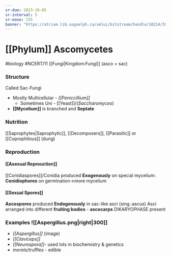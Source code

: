 ```yaml
---
sr-due: 2023-10-05
sr-interval: 5
sr-ease: 155
banner: "https://atrium.lib.uoguelph.ca/xmlui/bitstream/handle/10214/5997/Aspergillus_flavus_SEM_rough_conidiophore.jpg?sequence=1&isAllowed=y"
---
```

# [[Phylum]] Ascomycetes
#biology #NCERT/11 [[Fungi|Kingdom:Fungi]]
(asco = sac)
### Structure
Called Sac-Fungi
- Mostly Multicellular - *[[Peniccillium]]*
	- Sometimes Uni - [[Yeast]]/(*Saccharomyces*)
- **[[Mycelium]]** is branched and **Septate**
### Nutrition
[[Saprophytes|Saprophytic]], [[Decomposers]], [[Parasitic]] or [[Coprophilous]] (dung)

### Reproduction
#### [[Asexual Reprouction]]
[[Conidiaspores]]/Conidia produced **Exogenously** on special mycelium: **Conidiophores**
on germination->more mycelium
#### [[Sexual Spores]]
**Ascospores** produced **Endogenously** in sac-like asci (sing.:ascus)
Asci arranged into different **fruiting bodies** - **ascocarps** 
DIKARYOPHASE present

### Examples ![[Aspergillus.png|right|300]]
- *[[Aspergillus]]* (image)
- *[[Claviceps]]*
- *[[Neurospora]]*- used lots in biochemistry & genetics
- morels/truffles - edible